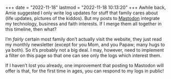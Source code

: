 +++
date = "2022-11-18"
lastmod = "2022-11-18 10:13:20"
+++
Awhile back, Amie suggested I only write log updates for stuff that family cares about (life updates, pictures of the kiddos). But my posts to [Mastodon](https://indieweb.social/public) integrate my technology, business and faith interests. If I merge them all together in this timeline, then what?

I’m _fairly_ certain most family don’t actually visit the website, they just read my monthly newsletter (except for you Mom, and you Papaw; many hugs to ya both). So it’s probably not a big deal. I may, however, need to implement a filter on this page so that one can see only the logs which interest them.

If I haven’t lost you already, one improvement that posting to Mastodon will offer is that, for the first time in ages, you can respond to my logs in public!
